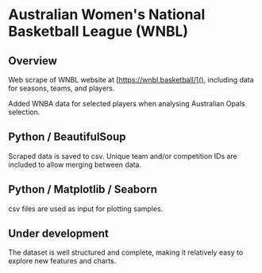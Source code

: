 # Australian Women's National Basketball League (WNBL)

## Overview

Web scrape of WNBL website at [https://wnbl.basketball/](), including data for seasons, teams, and players.

Added WNBA data for selected players when analysing Australian Opals selection.

## Python / BeautifulSoup
Scraped data is saved to csv.  Unique team and/or competition IDs are included to allow merging between data.

## Python / Matplotlib / Seaborn

csv files are used as input for plotting samples.

## Under development

The dataset is well structured and complete, making it relatively easy to explore new features and charts.

